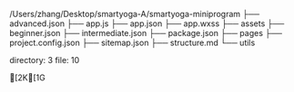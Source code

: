 
/Users/zhang/Desktop/smartyoga-A/smartyoga-miniprogram
├── advanced.json
├── app.js
├── app.json
├── app.wxss
├── assets
├── beginner.json
├── intermediate.json
├── package.json
├── pages
├── project.config.json
├── sitemap.json
├── structure.md
└── utils

directory: 3 file: 10



[2K[1G